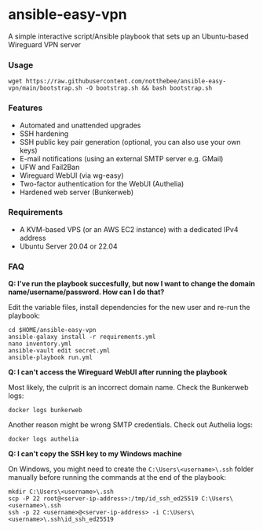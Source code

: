 # ansible-easy-vpn

A simple interactive script/Ansible playbook that sets up an Ubuntu-based Wireguard VPN server

### Usage

```
wget https://raw.githubusercontent.com/notthebee/ansible-easy-vpn/main/bootstrap.sh -O bootstrap.sh && bash bootstrap.sh
```

### Features
* Automated and unattended upgrades
* SSH hardening
* SSH public key pair generation (optional, you can also use your own keys)
* E-mail notifications (using an external SMTP server e.g. GMail)
* UFW and Fail2Ban
* Wireguard WebUI (via wg-easy)
* Two-factor authentication for the WebUI (Authelia)
* Hardened web server (Bunkerweb)

### Requirements
* A KVM-based VPS (or an AWS EC2 instance) with a dedicated IPv4 address
* Ubuntu Server 20.04 or 22.04

### FAQ
**Q: I've run the playbook succesfully, but now I want to change the domain name/username/password. How can I do that?**

Edit the variable files, install dependencies for the new user and re-run the playbook:

```
cd $HOME/ansible-easy-vpn
ansible-galaxy install -r requirements.yml
nano inventory.yml
ansible-vault edit secret.yml
ansible-playbook run.yml
```


**Q: I can't access the Wireguard WebUI after running the playbook**

Most likely, the culprit is an incorrect domain name. Check the Bunkerweb logs:
```
docker logs bunkerweb
```

Another reason might be wrong SMTP credentials. Check out Authelia logs:
```
docker logs authelia
```


**Q: I can't copy the SSH key to my Windows machine**

On Windows, you might need to create the `C:\Users\<username>\.ssh` folder manually before running the commands at the end of the playbook:
```
mkdir C:\Users\<username>\.ssh
scp -P 22 root@<server-ip-address>:/tmp/id_ssh_ed25519 C:\Users\<username>\.ssh
ssh -p 22 <username>@<server-ip-address> -i C:\Users\<username>\.ssh\id_ssh_ed25519
```
